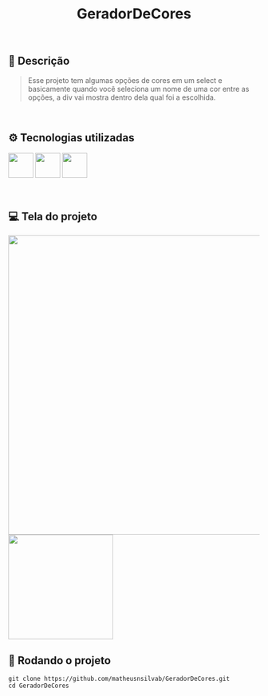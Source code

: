 <h1 align=center>GeradorDeCores</h1>

<br>

## 📝 Descrição
> Esse projeto tem algumas opções de cores em um select e basicamente quando você seleciona um nome de uma cor entre as opções, a div vai mostra dentro dela qual foi a escolhida.

<br>

## ⚙️ Tecnologias utilizadas
<img src="https://cdn.jsdelivr.net/gh/devicons/devicon/icons/html5/html5-plain-wordmark.svg" width="50"/> <img src="https://cdn.jsdelivr.net/gh/devicons/devicon/icons/css3/css3-plain-wordmark.svg" width="50"/> <img src="https://cdn.jsdelivr.net/gh/devicons/devicon/icons/javascript/javascript-plain.svg" width="50"/> 

<br>

## 💻 Tela do projeto

<img src="https://github.com/matheusnsilvab/GeradorDeCores/assets/131299485/d37b097b-26c6-44de-beae-8848be2e0f1f" width="600px"/>
<img src="https://github.com/matheusnsilvab/GeradorDeCores/assets/131299485/00f5d618-6ce0-4353-a3ea-64a5d2db21e2" width="210"/>


##

## 🚀 Rodando o projeto
```
git clone https://github.com/matheusnsilvab/GeradorDeCores.git
cd GeradorDeCores
```
